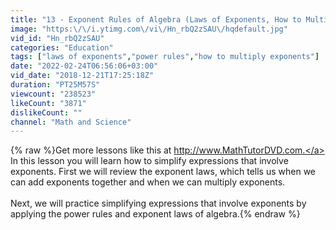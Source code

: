 ```yaml
---
title: "13 - Exponent Rules of Algebra (Laws of Exponents, How to Multiply & Add Exponents)"
image: "https:\/\/i.ytimg.com\/vi\/Hn_rbQ2zSAU\/hqdefault.jpg"
vid_id: "Hn_rbQ2zSAU"
categories: "Education"
tags: ["laws of exponents","power rules","how to multiply exponents"]
date: "2022-02-24T06:56:06+03:00"
vid_date: "2018-12-21T17:25:18Z"
duration: "PT25M57S"
viewcount: "238523"
likeCount: "3871"
dislikeCount: ""
channel: "Math and Science"
---
```

{% raw %}Get more lessons like this at <a rel="nofollow" target="blank" href="http://www.MathTutorDVD.com.">http://www.MathTutorDVD.com.</a><br />In this lesson you will learn how to simplify expressions that involve exponents.  First we will review the exponent laws, which tells us when we can add exponents together and when we can multiply exponents.<br /><br />Next, we will practice simplifying expressions that involve exponents by applying the power rules and exponent laws of algebra.{% endraw %}
